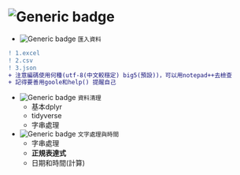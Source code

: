 # ![Generic badge](https://badgen.net/badge/icon/C%E8%AA%9E%E8%A8%80?icon=visualstudio&label&logo=appveyor.svg)
* ![Generic badge](https://badgen.net/badge/_/_?style=flat&logo=#7A1FA2.svg) `匯入資料`
```diff
! 1.excel
! 2.csv
! 3.json
+ 注意編碼使用何種(utf-8(中文較穩定) big5(預設))，可以用notepad++去檢查
+ 記得要善用goole和help() 提醒自己
```
* ![Generic badge](https://badgen.net/badge/_/_?style=flat&logo=#7A1FA2.svg) `資料清理`  
  * 基本dplyr  
  * tidyverse   
  * 字串處理  
* ![Generic badge](https://badgen.net/badge/_/_?style=flat&logo=#7A1FA2.svg) `文字處理與時間`
  * 字串處理  
  * **正規表達式**
  * 日期和時間(計算)
